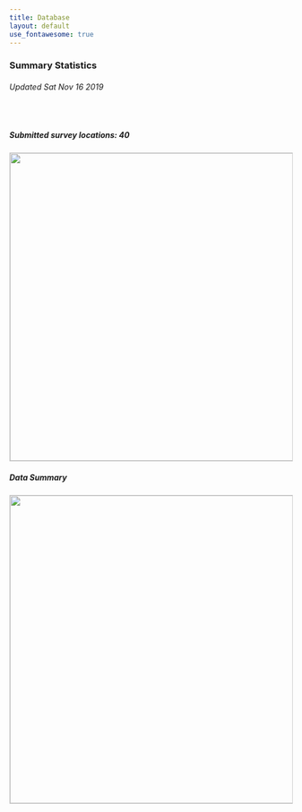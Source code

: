 ```yaml
---
title: Database
layout: default
use_fontawesome: true
---
```


<h3>Summary Statistics</h3>
<h6 class="italic"> Updated Sat Nov 16 2019 </h6>
<br>
  <div class="row content-row"> 
    <div class="col-12 col-sm-6 image-wrapper">
        <h5 class="italic">Submitted survey locations:  40 </h5>
        <img src="{{ site.baseurl }}/images/map.png" width="550" style="border:1px solid #cccccc">
    </div>
    <div class="col-12 col-sm-6 image-wrapper">
    <h5 class="italic">Data Summary</h5>
      <img src="{{ site.baseurl }}/images/histograms.png" width="550" style="border:1px solid #cccccc">
    </div>
    </div>
